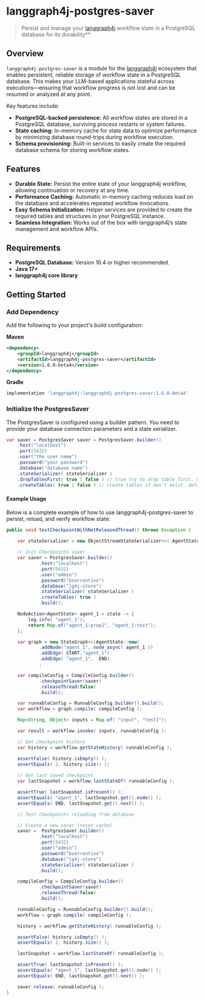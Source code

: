 # langgraph4j-postgres-saver

> Persist and manage your [langgraph4j](https://github.com/langgraph4j/langgraph4j) workflow state in a PostgreSQL database for its durability**

## Overview

`langgraph4j-postgres-saver` is a module for the [langgraph4j](https://github.com/langgraph4j/langgraph4j) ecosystem that enables persistent, reliable storage of workflow state in a PostgreSQL database. This makes your LLM-based applications stateful across executions—ensuring that workflow progress is not lost and can be resumed or analyzed at any point.

Key features include:
- **PostgreSQL-backed persistence:** All workflow states are stored in a PostgreSQL database, surviving process restarts or system failures.
- **State caching:** In-memory cache for state data to optimize performance by minimizing database round-trips during workflow execution.
- **Schema provisioning:** Built-in services to easily create the required database schema for storing workflow states.

## Features

- **Durable State:** Persist the entire state of your langgraph4j workflow, allowing continuation or recovery at any time.
- **Performance Caching:** Automatic in-memory caching reduces load on the database and accelerates repeated workflow invocations.
- **Easy Schema Initialization:** Helper services are provided to create the required tables and structures in your PostgreSQL instance.
- **Seamless Integration:** Works out of the box with langgraph4j’s state management and workflow APIs.

## Requirements

- **PostgreSQL Database:** Version 16.4 or higher recommended.
- **Java 17+**
- **langgraph4j core library**

## Getting Started

### Add Dependency

Add the following to your project's build configuration:

**Maven**
```xml
<dependency>
    <groupId>langgraph4j</groupId>
    <artifactId>langgraph4j-postgres-saver</artifactId>
    <version>1.6.0-beta4</version>
</dependency>
```

**Gradle**
```gradle
implementation 'langgraph4j:langgraph4j-postgres-saver:1.6.0-beta4'
```

### Initialize the PostgresSaver

The PostgresSaver is configured using a builder pattern. You need to provide your database connection parameters and a state serializer.

```java
var saver = PostgresSaver saver = PostgresSaver.builder()
    .host("localhost")
    .port(5432)
    .user("the user name")
    .password("your password")
    .database("database name")
    .stateSerializer( stateSerializer )
    .dropTablesFirst( true | false ) // true try to drop table first. default is false
    .createTables( true | false ) // create tables if don't exist. default is false except if dropTablesFirst = true
```

#### Example Usage

Below is a complete example of how to use langgraph4j-postgres-saver to persist, reload, and verify workflow state:

```java
public void testCheckpointWithNotReleasedThread() throws Exception {
    
    var stateSerializer = new ObjectStreamStateSerializer<>( AgentState::new );

    // Init Checkpoints saver
    var saver = PostgresSaver.builder()
            .host("localhost")
            .port(5432)
            .user("admin")
            .password("bsorrentino")
            .database("lg4j-store")
            .stateSerializer( stateSerializer )
            .createTables( true )
            .build();

    NodeAction<AgentState> agent_1 = state -> {
        log.info( "agent_1");
        return Map.of("agent_1:prop1", "agent_1:test");
    };

    var graph = new StateGraph<>(AgentState::new)
            .addNode("agent_1", node_async( agent_1 ))
            .addEdge( START,"agent_1")
            .addEdge( "agent_1",  END)
            ;

    var compileConfig = CompileConfig.builder()
            .checkpointSaver(saver)
            .releaseThread(false)
            .build();

    var runnableConfig = RunnableConfig.builder().build();
    var workflow = graph.compile( compileConfig );

    Map<String, Object> inputs = Map.of( "input", "test1");

    var result = workflow.invoke( inputs, runnableConfig );

    // Get checkpoint history
    var history = workflow.getStateHistory( runnableConfig ); 

    assertFalse( history.isEmpty() );
    assertEquals( 2, history.size() );
    
    // Get last saved checkpoint
    var lastSnapshot = workflow.lastStateOf( runnableConfig );

    assertTrue( lastSnapshot.isPresent() );
    assertEquals( "agent_1", lastSnapshot.get().node() );
    assertEquals( END, lastSnapshot.get().next() );

    // Test checkpoints reloading from database

    // Create a new saver (reset cache)
    saver =  PostgresSaver.builder()
            .host("localhost")
            .port(5432)
            .user("admin")
            .password("bsorrentino")
            .database("lg4j-store")
            .stateSerializer( stateSerializer )
            .build();

    compileConfig = CompileConfig.builder()
            .checkpointSaver(saver)
            .releaseThread(false)
            .build();

    runnableConfig = RunnableConfig.builder().build();
    workflow = graph.compile( compileConfig );

    history = workflow.getStateHistory( runnableConfig );

    assertFalse( history.isEmpty() );
    assertEquals( 2, history.size() );

    lastSnapshot = workflow.lastStateOf( runnableConfig );

    assertTrue( lastSnapshot.isPresent() );
    assertEquals( "agent_1", lastSnapshot.get().node() );
    assertEquals( END, lastSnapshot.get().next() );

    saver.release( runnableConfig );
}
```
